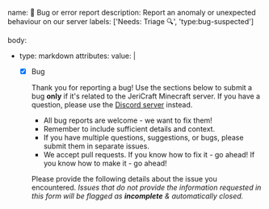 name: 🐞 Bug or error report
description: Report an anomaly or unexpected behaviour on our server
labels: ['Needs: Triage :mag:', 'type:bug-suspected']

body:
- type: markdown
  attributes:
  value: |
  - [x] Bug

      Thank you for reporting a bug! Use the sections below to submit a bug **only** if it's related to the JeriCraft Minecraft server. If you have a question, please use the [Discord server](https://discord.gg/vcyM6epaqg) instead. 

      - All bug reports are welcome - we want to fix them!
      - Remember to include sufficient details and context.
      - If you have multiple questions, suggestions, or bugs, please submit them in separate issues.
      - We accept pull requests. If you know how to fix it - go ahead! If you know how to make it - go ahead!

      Please provide the following details about the issue you encountered.  *Issues that do not provide the information requested in this form will be flagged as **incomplete** & automatically closed.*
